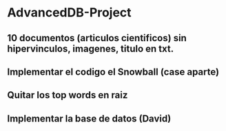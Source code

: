 # AdvancedDB-Project

## 10 documentos (articulos cientificos) sin hipervinculos, imagenes, titulo en txt.
## Implementar el codigo el Snowball (case aparte)
## Quitar los top words en raiz
## Implementar la base de datos (David)
